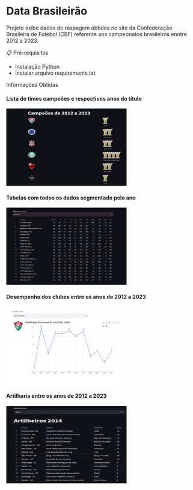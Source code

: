 <H1>Data Brasileirão</H1>

Projeto exibe dados de raspagem obtidos no site da Confederação Brasileira de Futebol (CBF)
referente aos campeonatos brasileiros enntre 2012 a 2023.


📋 Pré-requisitos

- Instalação Python
- Instalar arquivo requirements.txt


Informações Obtidas

<div class="container">
  <h4>Lista de times campeões e respectivos anos do título</h4>
  <img src="campeoes.png" caption="Lista de times campeões e respectivos anos do título" width="320" height="205">
</div>


<div class="container">
  <h4>Tabelas com todos os dados segmentado pelo ano</h4>
  <img src="tabelas.PNG" caption="Tabelas com todos os dados segmentado pelo ano" width="320" height="205">
</div>


<div class="container">
  <h4>Desempenho dos clubes entre os anos de 2012 a 2023</h4>
  <img src="classificacao.png" caption="Desempenho dos clubes entre os anos de 2012 a 2023" width="320" height="205">
</div>

<div class="container">
  <h4>Artilharia entre os anos de 2012 a 2023</h4>
  <img src="artilharia.png" caption="Artilharia entre os anos de 2012 a 2023" width="320" height="205">
</div>



  
